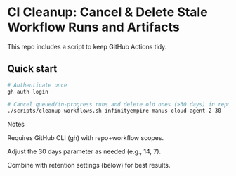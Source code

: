 # CI Cleanup: Cancel & Delete Stale Workflow Runs and Artifacts

This repo includes a script to keep GitHub Actions tidy.

## Quick start
```bash
# Authenticate once
gh auth login

# Cancel queued/in-progress runs and delete old ones (>30 days) in repo infinityempire/manus-cloud-agent-2
./scripts/cleanup-workflows.sh infinityempire manus-cloud-agent-2 30
```

Notes

Requires GitHub CLI (gh) with repo+workflow scopes.

Adjust the 30 days parameter as needed (e.g., 14, 7).

Combine with retention settings (below) for best results.
